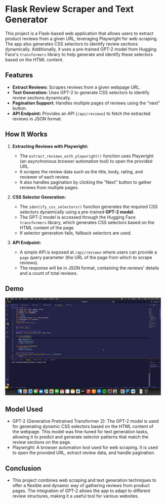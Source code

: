 # Flask Review Scraper and Text Generator

This project is a Flask-based web application that allows users to extract product reviews from a given URL, leveraging Playwright for web scraping. The app also generates CSS selectors to identify review sections dynamically. Additionally, it uses a pre-trained GPT-2 model from Hugging Face's `transformers` library to help generate and identify these selectors based on the HTML content.

## Features
- **Extract Reviews:** Scrapes reviews from a given webpage URL.
- **Text Generation:** Uses GPT-2 to generate CSS selectors to identify review sections dynamically.
- **Pagination Support:** Handles multiple pages of reviews using the "next" button.
- **API Endpoint:** Provides an API (`/api/reviews`) to fetch the extracted reviews in JSON format.

## How It Works

1. **Extracting Reviews with Playwright:**
   - The `extract_reviews_with_playwright()` function uses Playwright (an asynchronous browser automation tool) to open the provided URL.
   - It scrapes the review data such as the title, body, rating, and reviewer of each review.
   - It also handles pagination by clicking the "Next" button to gather reviews from multiple pages.

2. **CSS Selector Generation:**
   - The `identify_css_selectors()` function generates the required CSS selectors dynamically using a pre-trained **GPT-2 model**.
   - The GPT-2 model is accessed through the Hugging Face `transformers` library, which generates CSS selectors based on the HTML content of the page.
   - If selector generation fails, fallback selectors are used.

3. **API Endpoint:**
   - A simple API is exposed at `/api/reviews` where users can provide a `page` query parameter (the URL of the page from which to scrape reviews).
   - The response will be in JSON format, containing the reviews' details and a count of total reviews.

## Demo
![GIF](./gif2.gif)

## Model Used
- GPT-2 (Generative Pretrained Transformer 2): The GPT-2 model is used for generating dynamic CSS selectors based on the HTML content of the webpage. This model was fine-tuned for text generation tasks, allowing it to predict and generate selector patterns that match the review sections on the page.
- Playwright: A browser automation tool used for web scraping. It is used to open the provided URL, extract review data, and handle pagination.

## Conclusion
- This project combines web scraping and text generation techniques to offer a flexible and dynamic way of gathering reviews from product pages. The integration of GPT-2 allows the app to adapt to different review structures, making it a useful tool for various websites.
